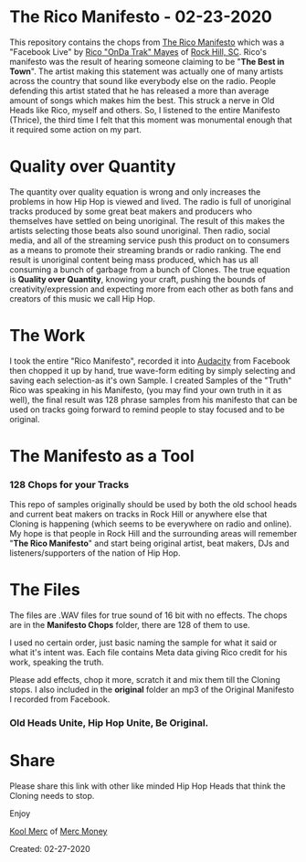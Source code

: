 # The Rico Manifesto - 02-23-2020
This repository contains the chops from [The Rico Manifesto](https://www.facebook.com/rico.mayes/videos/3029584257073061/) which was a "Facebook Live" by [Rico "OnDa Trak" Mayes](https://soundcloud.com/slumlordz) of [Rock Hill, SC](). Rico's manifesto was the result of hearing someone claiming to be "**The Best in Town**". The artist making this statement was actually one of many artists across the country that sound like everybody else on the radio. People defending this artist stated that he has released a more than average amount of songs which makes him the best. This struck a nerve in Old Heads like Rico, myself and others. So, I listened to the entire Manifesto (Thrice), the third time I felt that this moment was monumental enough that it required some action on my part.

# Quality over Quantity
The quantity over quality equation is wrong and only increases the problems in how Hip Hop is viewed and lived. The radio is full of unoriginal tracks produced by some great beat makers and producers who themselves have settled on being unoriginal. The result of this makes the artists selecting those beats also sound unoriginal. Then radio, social media, and all of the streaming service push this product on to consumers as a means to promote their streaming brands or radio ranking. The end result is unoriginal content being mass produced, which has us all consuming a bunch of garbage from a bunch of Clones. The true equation is **Quality over Quantity**, knowing your craft, pushing the bounds of creativity/expression and expecting more from each other as both fans and creators of this music we call Hip Hop.

# The Work
I took the entire "Rico Manifesto", recorded it into [Audacity](https://www.audacityteam.org/) from Facebook then chopped it up by hand, true wave-form editing by simply selecting and saving each selection-as it's own Sample. I created Samples of the "Truth" Rico was speaking in his Manifesto, (you may find your own truth in it as well), the final result was 128 phrase samples from his manifesto that can be used on tracks going forward to remind people to stay focused and to be original.

# The Manifesto as a Tool
### 128 Chops for your Tracks
This repo of samples originally should be used by both the old school heads and current beat makers on tracks in Rock Hill or anywhere else that Cloning is happening (which seems to be everywhere on radio and online). My hope is that people in Rock Hill and the surrounding areas will remember "**The Rico Manifesto**" and start being original artist, beat makers, DJs and listeners/supporters of the nation of Hip Hop.

# The Files
The files are .WAV files for true sound of 16 bit with no effects. The chops are in the **Manifesto Chops** folder, there are 128 of them to use.

I used no certain order, just basic naming the sample for what it said or what it's intent was. Each file contains Meta data giving Rico credit for his work, speaking the truth.

Please add effects, chop it more, scratch it and mix them till the Cloning stops. I also included in the **original** folder an mp3 of the Original Manifesto I recorded from Facebook. 

### Old Heads Unite, Hip Hop Unite, Be Original.

# Share
Please share this link with other like minded Hip Hop Heads that think the Cloning needs to stop.

Enjoy

[Kool Merc](http://www.koolmerc.com) of [Merc Money](http://www.mercmoney.com)

Created: 02-27-2020